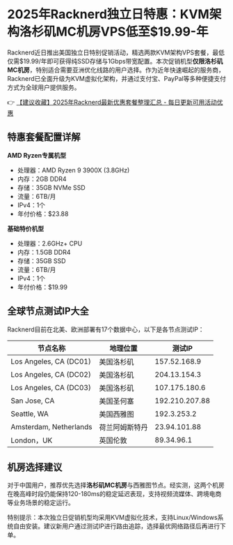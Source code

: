 # 2025年Racknerd独立日特惠：KVM架构洛杉矶MC机房VPS低至$19.99-年

Racknerd近日推出美国独立日特别促销活动，精选两款KVM架构VPS套餐，最低仅需$19.99/年即可获得纯SSD存储与1Gbps带宽配置。本次促销机型**仅限洛杉矶MC机房**，特别适合需要亚洲优化线路的用户选择。作为近年快速崛起的服务商，Racknerd已全面升级为KVM虚拟化架构，并通过支付宝、PayPal等多种便捷支付方式为全球用户提供服务。

👉 [【建议收藏】2025年Racknerd最新优惠套餐整理汇总 - 每日更新可用活动优惠](https://bit.ly/Rack_Nerd)

## 特惠套餐配置详解
**AMD Ryzen专属机型**
- 处理器：AMD Ryzen 9 3900X (3.8GHz)
- 内存：2GB DDR4
- 存储：35GB NVMe SSD
- 流量：6TB/月
- IPv4：1个
- 年付价格：$23.88

**基础特价机型**
- 处理器：2.6GHz+ CPU
- 内存：1.5GB DDR4
- 存储：35GB SSD
- 流量：6TB/月
- IPv4：1个
- 年付价格：$19.99

## 全球节点测试IP大全
Racknerd目前在北美、欧洲部署有17个数据中心，以下是各节点测试IP：

| 节点名称                 | 地理位置           | 测试IP         |
|--------------------------|--------------------|----------------|
| Los Angeles, CA (DC01)  | 美国洛杉矶         | 157.52.168.9   |
| Los Angeles, CA (DC02)  | 美国洛杉矶         | 204.13.154.3   |
| Los Angeles, CA (DC03)  | 美国洛杉矶         | 107.175.180.6  |
| San Jose, CA             | 美国圣何塞         | 192.210.207.88 |
| Seattle, WA              | 美国西雅图         | 192.3.253.2    |
| Amsterdam, Netherlands  | 荷兰阿姆斯特丹     | 23.94.101.88   |
| London，UK               | 英国伦敦           | 89.34.96.1     |

## 机房选择建议
对于中国用户，推荐优先选择**洛杉矶MC机房**与西雅图节点。经实测，这两个机房在晚高峰时段仍能保持120-180ms的稳定延迟表现，支持视频流媒体、跨境电商等业务场景的稳定运行。

特别提示：本次独立日促销机型均采用KVM虚拟化技术，支持Linux/Windows系统自由安装。建议新用户通过测试IP进行路由追踪，选择最优网络路径后再进行下单。